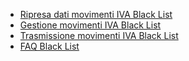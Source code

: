 - [Ripresa dati movimenti IVA Black List](Sorgenti/MB/DOC_OGG/P_C5MB00A)
- [Gestione movimenti IVA Black List](Sorgenti/MB/DOC_OGG/P_C5MB01G)
- [Trasmissione movimenti IVA Black List](Sorgenti/MB/DOC_OGG/P_C5MB02A)
- [FAQ Black List](Sorgenti/MB/DOC_OPE/C5C020_01)
